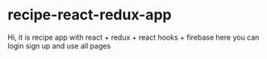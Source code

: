 # recipe-react-redux-app
Hi, it is recipe app with react + redux + react hooks + firebase
here you can login sign up and use all pages 
